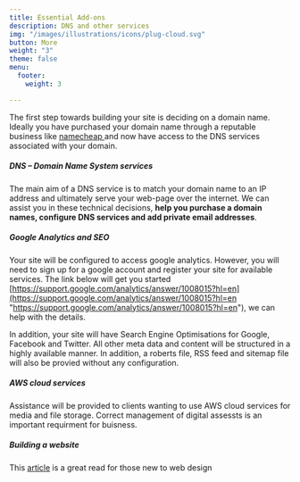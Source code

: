 ```yaml
---
title: Essential Add-ons
description: DNS and other services
img: "/images/illustrations/icons/plug-cloud.svg"
button: More
weight: "3"
theme: false
menu:
  footer:
    weight: 3

---
```

The first step towards building your site is deciding on a domain name. Ideally you have purchased your domain name through a reputable business like [namecheap ](https://www.namecheap.com/)and now have access to the DNS services associated with your domain.

##### DNS – Domain Name System services

The main aim of a DNS service is to match your domain name to an IP address and ultimately serve your web-page over the internet. We can assist you in these technical decisions, **help you purchase a domain names, configure DNS services and add private email addresses**.

##### Google Analytics and SEO

Your site will be configured to access google analytics. However, you will need to sign up for a google account and register your site for available services. The link below will get you started [https://support.google.com/analytics/answer/1008015?hl=en](https://support.google.com/analytics/answer/1008015?hl=en "https://support.google.com/analytics/answer/1008015?hl=en"), we can help with the details.

In addition, your site will have Search Engine Optimisations for Google, Facebook and Twitter. All other meta data and content will be structured in a highly available manner. In addition, a roberts file, RSS feed and sitemap file will also be provied without any configuration.

##### AWS cloud services

Assistance will be provided to clients wanting to use AWS cloud services for media and file storage. Correct management of digital assessts is an important requirment for buisness.

##### Building a website

This [article]() is a great read for those new to web design